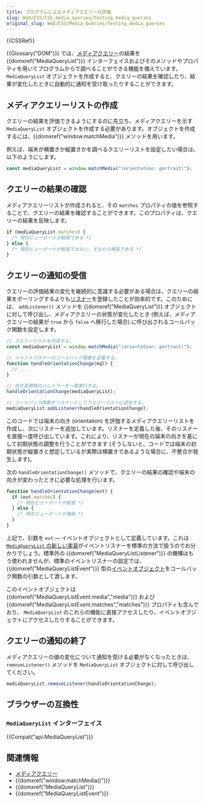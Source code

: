 ```yaml
---
title: プログラムによるメディアクエリーの評価
slug: Web/CSS/CSS_media_queries/Testing_media_queries
original_slug: Web/CSS/Media_Queries/Testing_media_queries
---
```


{{CSSRef}}

{{Glossary("DOM")}} では、[メディアクエリー](/ja/docs/Web/CSS/Media_Queries)の結果を {{domxref("MediaQueryList")}} インターフェイスおよびそのメソッドやプロパティを用いてプログラムからで調べることができる機能を備えています。 `MediaQueryList` オブジェクトを作成すると、クエリーの結果を確認したり、結果が変化したときに自動的に通知を受け取ったりすることができます。

## メディアクエリーリストの作成

クエリーの結果を評価できるようにするのに先立ち、メディアクエリーを示す `MediaQueryList` オブジェクトを作成する必要があります。オブジェクトを作成するには、{{domxref("window.matchMedia")}} メソッドを用います。

例えば、端末が横置きか縦置きかを調べるクエリーリストを設定したい場合は、以下のようにします。

```js
const mediaQueryList = window.matchMedia("(orientation: portrait)");
```

## クエリーの結果の確認

メディアクエリーリストが作成されると、その `matches` プロパティの値を参照することで、クエリーの結果を確認することができます。このプロパティは、クエリーの結果を反映します。

```js
if (mediaQueryList.matches) {
  /* 現在ビューポートが縦長である */
} else {
  /* 現在ビューポートが縦長ではない、すなわち横長である */
}
```

## クエリーの通知の受信

クエリーの評価結果の変化を継続的に意識する必要がある場合は、クエリーの結果をポーリングするよりも[リスナー](/ja/docs/Web/API/EventTarget/addEventListener)を登録したことが効率的です。このためには、 `addListener()` メソッドを {{domxref("MediaQueryList")}} オブジェクトに対して呼び出し、メディアクエリーの状態が変化したとき (例えば、メディアクエリーの結果が `true` から `false` へ移行した場合) に呼び出されるコールバック関数を設定します。

```js
// クエリーリストを作成する。
const mediaQueryList = window.matchMedia("(orientation: portrait)");

// イベントリスナーのコールバック関数を定義する。
function handleOrientationChange(mql) {
  // ...
}

// 向き変更時のハンドラーを一度実行する。
handleOrientationChange(mediaQueryList);

// コールバック関数をリスナーとしてクエリーリストに追加する。
mediaQueryList.addListener(handleOrientationChange);
```

このコードでは端末の向き (orientation) を評価するメディアクエリーリストを作成し、次にリスナーを追加しています。リスナーを定義した後、そのリスナーを直接一度呼び出しています。これにより、リスナーが現在の端末の向きを基にして初期状態の調整を行うことができます (そうしないと、コードでは端末の初期状態が縦置きと想定しているが実際は横置きであるような場合に、不整合が発生します)。

次の `handleOrientationChange()` メソッドで、クエリーの結果の確認や端末の向きが変わったときに必要な処理を行います。

```js
function handleOrientationChange(evt) {
  if (evt.matches) {
    /* 現在ビューポートが縦長 */
  } else {
    /* 現在ビューポートが横長 */
  }
}
```

上記で、引数を `evt` — イベントオブジェクトとして定義しています。これは [`MediaQueryList` の新しい実装](/ja/docs/Web/API/MediaQueryList#browser_compatibility)がイベントリスナーを標準の方法で扱うのでお分かりでしょう。標準外の {{domxref("MediaQueryListListener")}} の機構はもう使われませんが、標準のイベントリスナーの設定では、 {{domxref("MediaQueryListEvent")}} 型の[イベントオブジェクト](/ja/docs/Web/API/Event)をコールバック関数の引数として渡します。

このイベントオブジェクトは {{domxref("MediaQueryListEvent.media","media")}} および {{domxref("MediaQueryListEvent.matches","matches")}} プロパティも含んでおり、 `MediaQueryList` のこれらの機能に直接アクセスしたり、イベントオブジェクトにアクセスしたりすることができます。

## クエリーの通知の終了

メディアクエリーの値の変化について通知を受ける必要がなくなったときは、 `removeListener()` メソッドを `MediaQueryList` オブジェクトに対して呼び出してください。

```js
mediaQueryList.removeListener(handleOrientationChange);
```

## ブラウザーの互換性

### `MediaQueryList` インターフェイス

{{Compat("api.MediaQueryList")}}

## 関連情報

- [メディアクエリー](/ja/docs/Web/CSS/Media_Queries/Using_media_queries)
- {{domxref("window.matchMedia()")}}
- {{domxref("MediaQueryList")}}
- {{domxref("MediaQueryListEvent")}}
